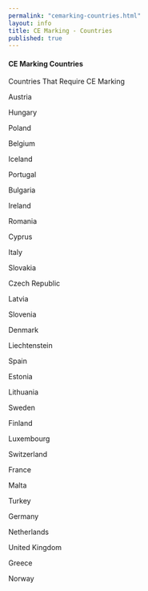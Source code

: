 ```yaml
---
permalink: "cemarking-countries.html"
layout: info
title: CE Marking - Countries
published: true
---
```


<h4>CE Marking Countries</h4>

Countries That Require CE Marking

Austria

Hungary

Poland

Belgium

Iceland

Portugal

Bulgaria

Ireland

Romania

Cyprus

Italy

Slovakia

Czech Republic

Latvia

Slovenia

Denmark

Liechtenstein

Spain

Estonia

Lithuania

Sweden

Finland

Luxembourg

Switzerland

France

Malta

Turkey

Germany

Netherlands

United Kingdom

Greece

Norway

 
